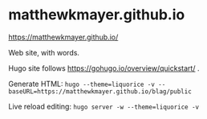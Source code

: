 # matthewkmayer.github.io

https://matthewkmayer.github.io/

Web site, with words.

Hugo site follows https://gohugo.io/overview/quickstart/ .

Generate HTML: `hugo --theme=liquorice -v --baseURL=https://matthewkmayer.github.io/blag/public`

Live reload editing: `hugo server -w --theme=liquorice -v`
